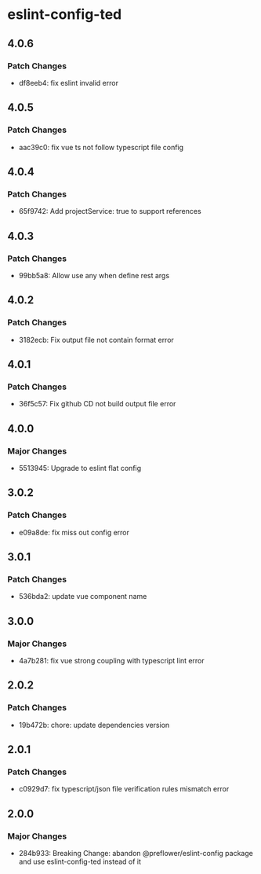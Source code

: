 # eslint-config-ted

## 4.0.6

### Patch Changes

- df8eeb4: fix eslint invalid error

## 4.0.5

### Patch Changes

- aac39c0: fix vue ts not follow typescript file config

## 4.0.4

### Patch Changes

- 65f9742: Add projectService: true to support references

## 4.0.3

### Patch Changes

- 99bb5a8: Allow use any when define rest args

## 4.0.2

### Patch Changes

- 3182ecb: Fix output file not contain format error

## 4.0.1

### Patch Changes

- 36f5c57: Fix github CD not build output file error

## 4.0.0

### Major Changes

- 5513945: Upgrade to eslint flat config

## 3.0.2

### Patch Changes

- e09a8de: fix miss out config error

## 3.0.1

### Patch Changes

- 536bda2: update vue component name

## 3.0.0

### Major Changes

- 4a7b281: fix vue strong coupling with typescript lint error

## 2.0.2

### Patch Changes

- 19b472b: chore: update dependencies version

## 2.0.1

### Patch Changes

- c0929d7: fix typescript/json file verification rules mismatch error

## 2.0.0

### Major Changes

- 284b933: Breaking Change: abandon @preflower/eslint-config package and use eslint-config-ted instead of it
